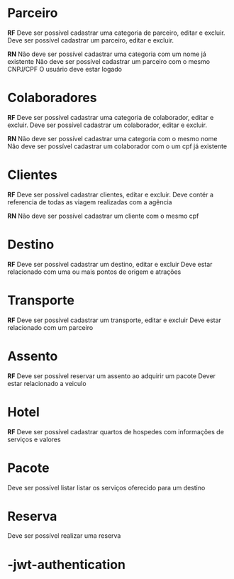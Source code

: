 # Parceiro

**RF**
Deve ser possível cadastrar uma categoria de parceiro, editar e excluir.
Deve ser possível cadastrar um parceiro, editar e excluir.

**RN**
Não deve ser possível cadastrar uma categoria com um nome já existente
Não deve ser possível cadastrar um parceiro com o mesmo CNPJ/CPF
O usuário deve estar logado

# Colaboradores

**RF**
Deve ser possível cadastrar uma categoria de colaborador, editar e excluir.
Deve ser possível cadastrar um colaborador, editar e excluir.

**RN**
Não deve ser possível cadastrar uma categoria com o mesmo nome
Não deve ser possível cadastrar um colaborador com o um cpf já existente

# Clientes

**RF**
Deve ser possível cadastrar clientes, editar e excluir.
Deve contér a referencia de todas as viagem realizadas com a agência

**RN**
Não deve ser possível cadastrar um cliente com o mesmo cpf

# Destino

**RF**
Deve ser possível cadastrar um destino, editar e excluir
Deve estar relacionado com uma ou mais pontos de origem e atrações

# Transporte

**RF**
Deve ser possível cadastrar um transporte, editar e excluir
Deve estar relacionado com um parceiro

# Assento

**RF**
Deve ser possível reservar um assento ao adquirir um pacote
Dever estar relacionado a veiculo

# Hotel

**RF**
Deve ser possível cadastrar quartos de hospedes com informações de serviços e valores

# Pacote

Deve ser possível listar listar os serviços oferecido para um destino

# Reserva

Deve ser possível realizar uma reserva
# -jwt-authentication
